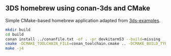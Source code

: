 ## 3DS homebrew using conan-3ds and CMake

Simple CMake-based homebrew application adapted from [3ds-examples](https://github.com/devkitPro/3ds-examples).

```sh
mkdir build
cd build
conan install ../conanfile.txt -of . -pr devkitarm53 --build=missing
cmake -DCMAKE_TOOLCHAIN_FILE=conan_toolchain.cmake .. -DCMAKE_BUILD_TYPE=Release
make -j4
```
